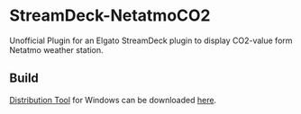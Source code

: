 # StreamDeck-NetatmoCO2
Unofficial Plugin for an Elgato StreamDeck plugin to display CO2-value form Netatmo weather station.

## Build
[Distribution Tool](https://developer.elgato.com/documentation/stream-deck/sdk/packaging/) for Windows can be downloaded [here](https://developer.elgato.com/documentation/stream-deck/distributiontool/DistributionToolWindows.zip).